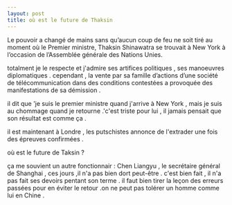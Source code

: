 ```yaml
---
layout: post
title: où est le future de Thaksin
---
```


Le pouvoir a changé de mains sans qu’aucun coup de feu ne soit tiré au moment où le Premier ministre, Thaksin Shinawatra se trouvait à New York à l’occasion de l’Assemblée générale des Nations Unies.

totalment je le respecte et j'admire ses artifices politiques , ses manoeuvres diplomatiques . cependant , la vente par sa famille d’actions d’une société de télécommunication dans des conditions contestées a provoquée des manifestations de sa démission .

il dit que 'je suis le premier ministre quand j'arrive à New York , mais je suis au chommage quand je retourne .'c'est triste pour lui , il jamais pensait que son résultat est comme ça .

il est maintenant à Londre , les putschistes annonce de l'extrader une fois des épreuves confirmées .

où est le future de Taksin ?

ça me souvient un autre fonctionnair : Chen Liangyu , le secrétaire général de Shanghai , ces jours ,il n'a pas bien dort peut-être . c'est bien fait , il n'a pas fait ses devoirs pentant son terme . il faut bien tirer la leçon des erreurs passées pour en éviter le retour .on ne peut pas tolérer un homme comme lui en Chine .
